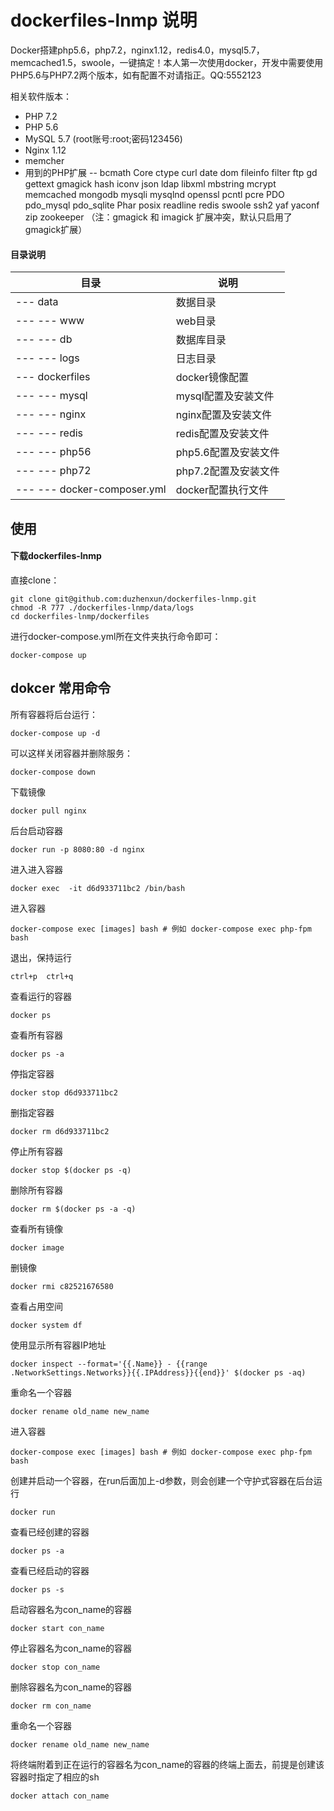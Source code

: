 # dockerfiles-lnmp 说明
Docker搭建php5.6，php7.2，nginx1.12，redis4.0，mysql5.7，memcached1.5，swoole，一键搞定！本人第一次使用docker，开发中需要使用PHP5.6与PHP7.2两个版本，如有配置不对请指正。QQ:5552123

相关软件版本：
- PHP 7.2
- PHP 5.6
- MySQL 5.7 (root账号:root;密码123456)
- Nginx 1.12
- memcher
- 用到的PHP扩展
-- bcmath
Core
ctype
curl
date
dom
fileinfo
filter
ftp
gd
gettext
gmagick
hash
iconv
json
ldap
libxml
mbstring
mcrypt
memcached
mongodb
mysqli
mysqlnd
openssl
pcntl
pcre
PDO
pdo_mysql
pdo_sqlite
Phar
posix
readline
redis
swoole
ssh2
yaf
yaconf
zip
zookeeper
（注：gmagick 和 imagick 扩展冲突，默认只启用了gmagick扩展）
#### 目录说明
目录 | 说明
---|---
--- data | 数据目录
--- --- www | web目录
--- --- db | 数据库目录
--- --- logs | 日志目录
--- dockerfiles | docker镜像配置
--- --- mysql | mysql配置及安装文件
--- --- nginx | nginx配置及安装文件
--- --- redis | redis配置及安装文件
--- --- php56 | php5.6配置及安装文件
--- --- php72 | php7.2配置及安装文件
--- --- docker-composer.yml | docker配置执行文件

## 使用

#### 下载dockerfiles-lnmp
直接clone：
```
git clone git@github.com:duzhenxun/dockerfiles-lnmp.git
chmod -R 777 ./dockerfiles-lnmp/data/logs
cd dockerfiles-lnmp/dockerfiles
```
进行docker-compose.yml所在文件夹执行命令即可：
```
docker-compose up  

```  


## dokcer 常用命令

所有容器将后台运行：  
```
docker-compose up -d
```  
可以这样关闭容器并删除服务：
```
docker-compose down
```
下载镜像
```
docker pull nginx  
```
后台启动容器
```
docker run -p 8080:80 -d nginx 
```
进入进入容器
```
docker exec  -it d6d933711bc2 /bin/bash  
```
进入容器
```
docker-compose exec [images] bash # 例如 docker-compose exec php-fpm bash
```
退出，保持运行
```
ctrl+p  ctrl+q 
```
查看运行的容器
```
docker ps 
```
查看所有容器
```
docker ps -a 
```

停指定容器
```
docker stop d6d933711bc2 
```
删指定容器
```
docker rm d6d933711bc2 
```
停止所有容器
```
docker stop $(docker ps -q) 
```
删除所有容器
```
docker rm $(docker ps -a -q) 
```

查看所有镜像
```
docker image 
```
删镜像
```
docker rmi c82521676580 
```
查看占用空间
```
docker system df 
```

使用显示所有容器IP地址
```
docker inspect --format='{{.Name}} - {{range .NetworkSettings.Networks}}{{.IPAddress}}{{end}}' $(docker ps -aq)
```
重命名一个容器 
```
docker rename old_name new_name 
```
进入容器
```
docker-compose exec [images] bash # 例如 docker-compose exec php-fpm bash
```
创建并启动一个容器，在run后面加上-d参数，则会创建一个守护式容器在后台运行
```
docker run 
```
查看已经创建的容器

```
docker ps -a 
```
查看已经启动的容器

```
docker ps -s 
```
启动容器名为con_name的容器
```
docker start con_name 
```
停止容器名为con_name的容器
```
docker stop con_name 
```
删除容器名为con_name的容器
```
docker rm con_name 
```
重命名一个容器 
```
docker rename old_name new_name 
```
将终端附着到正在运行的容器名为con_name的容器的终端上面去，前提是创建该容器时指定了相应的sh
```
docker attach con_name 
```

